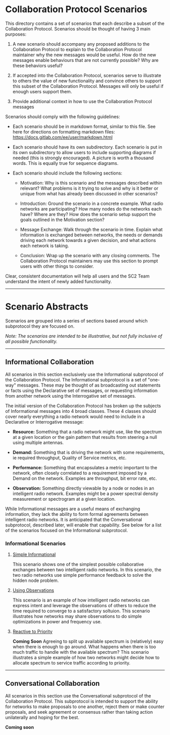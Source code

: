 # Collaboration Protocol Scenarios

This directory contains a set of scenarios that each describe a subset of the Collaboration 
Protocol. Scenarios should be thought of having 3 main purposes:

1.  A new scenario should accompany any proposed additions to the Collaboration Protocol to explain 
    to the Collaboration Protocol maintainer why the new messages would be useful. How do the new 
    messages enable behaviours that are not currently possible? Why are these behaviors useful? 

2.  If accepted into the Collaboration Protocol, scenarios serve to illustrate to others the value 
    of new functionality and convince others to support this subset of the Collaboration Protocol.
    Messages will only be useful if enough users support them.

3.  Provide additional context in how to use the Collaboration Protocol messages 


Scenarios should comply with the following guidelines:

*   Each scenario should be in markdown format, similar to this file. See here for directions on 
    formatting markdown files: https://docs.gitlab.com/ee/user/markdown.html

*   Each scenario should have its own subdirectory. Each scenario is put in its own subdirectory to 
    allow users to include supporting diagrams if needed (this is strongly encouraged). A picture 
    is worth a thousand words. This is equally true for sequence diagrams. 

*   Each scenario should include the following sections:

    *   Motivation: Why is this scenario and the messages described within relevant? What problems 
        is it trying to solve and why is it better or unique from what has already been discussed 
        in other scenarios? 
    
    *   Introduction: Ground the scenario in a concrete example. What radio networks are 
        participating? How many nodes do the networks each have? Where are they? How does the 
        scenario setup support the goals outlined in the Motivation section? 

    *   Message Exchange: Walk through the scenario in time. Explain what information is exchanged
        between networks, the needs or demands driving each network towards a given decision, and 
        what actions each network is taking. 

    *   Conclusion: Wrap up the scenario with any closing comments. The Collaboration Protocol 
        maintainers may use this section to prompt users with other things to consider. 

Clear, consistent documentation will help all users and the SC2 Team understand the intent of newly 
added functionality.

----------------------------------------------------------------------------------------------------
# Scenario Abstracts

Scenarios are grouped into a series of sections based around which subprotocol they are focused on. 

_Note: The scenarios are intended to be illustrative, but not fully inclusive of all possible 
functionality._

----------------------------------------------------------------------------------------------------
## Informational Collaboration

All scenarios in this section exclusively use the Informational subprotocol of the Collaboration 
Protocol. The Informational subprotocol is a set of "one-way" messages. These may be thought of as broadcasting out statements or facts using the Declarative set of messages, or requesting 
information from another network using the Interrogative set of messages. 

The initial version of the Collaboration Protocol has broken up the subjects of Informational 
messages into 4 broad classes. These 4 classes should cover nearly everything a radio network 
would need to include in a Declarative or Interrogative message:

*   **Resource:** Something that a radio network might use, like the spectrum at a given location 
    or the gain pattern that results from steering a null using multiple antennas. 

*   **Demand:** Something that is driving the network with some requirements, ie required 
    throughput, Quality of Service metrics, etc.

*   **Performance:** Something that encapsulates a metric important to the network, often closely
    correlated to a requirement imposed by a Demand on the network. Examples are throughput, 
    bit error rate, etc.

*   **Observation:** Something directly viewable by a node or nodes in an intelligent radio network.
    Examples might be a power spectral density measurement or spectrogram at a given location. 


While Informational messages are a useful means of exchanging information, they lack the ability
to form formal agreements between intelligent radio networks. It is anticipated that the 
Conversational subprotocol, described later, will enable that capability. See below for a list of
the scenarios focused on the Informational subprotocol.

### Informational Scenarios
1. [Simple Informational](scenario_1/simple_informational.md)

    This scenario shows one of the simplest possible collaborative exchanges between two 
    intelligent radio networks. In this scenario, the two radio networks use simple performance 
    feedback to solve the hidden node problem.

2. [Using Observations](scenario_2/using_observations.md)

    This scenario is an example of how intelligent radio networks can express intent and leverage 
    the observations of others to reduce the time required to converge to a satisfactory soltuion. 
    This scenario illustrates how networks may share observations to do simple optimizations in 
    power and frequency use.

3. [Reactive to Priority](scenario_3/using_priority.md)

    **Coming Soon** Agreeing to split up available spectrum is (relatively) easy when there is
    enough to go around. What happens when there is too much traffic to handle with the available
    spectrum? This scenario illustrates a simple example of how two networks might decide how to 
    allocate spectrum to service traffic according to priority.


----------------------------------------------------------------------------------------------------
## Conversational Collaboration

All scenarios in this section use the Conversational subprotocol of the Collaboration Protocol. 
This subprotocol is intended to support the ability for networks to make proposals to one another,
reject them or make counter proposals, and seek agreement or consensus rather than taking action
unilaterally and hoping for the best.

**Coming soon** 
